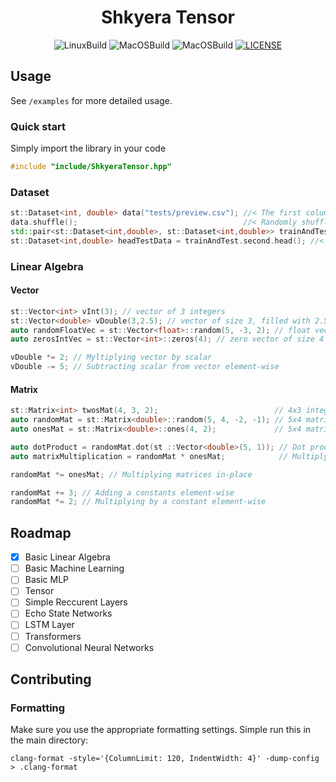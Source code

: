 <div align="center">
 
<h1>Shkyera Tensor</h1>

<div>

![LinuxBuild](https://github.com/fszewczyk/shkyera-tensor/actions/workflows/linux.yml/badge.svg) 
![MacOSBuild](https://github.com/fszewczyk/shkyera-tensor/actions/workflows/macos.yml/badge.svg) 
![MacOSBuild](https://github.com/fszewczyk/shkyera-tensor/actions/workflows/windows.yml/badge.svg) 
[![LICENSE](https://img.shields.io/badge/license-Beerware-yellow)](LICENSE) 

</div>

</div>

## Usage
See `/examples` for more detailed usage.

### Quick start
Simply import the library in your code
```cpp
#include "include/ShkyeraTensor.hpp"
```

### Dataset
```cpp
st::Dataset<int, double> data("tests/preview.csv"); //< The first column is assumed to be the labels
data.shuffle();                                     //< Randomly shuffles the data
std::pair<st::Dataset<int,double>, st::Dataset<int,double>> trainAndTest = data.splitIntoTrainAndTest(0.6); //< Divides dataset into train and test set, with 0.6 proportion
st::Dataset<int,double> headTestData = trainAndTest.second.head(); //< Gets first 5 rows of the Dataset
```

### Linear Algebra
#### Vector
```cpp
st::Vector<int> vInt(3); // vector of 3 integers
st::Vector<double> vDouble(3,2.5); // vector of size 3, filled with 2.5 doubles
auto randomFloatVec = st::Vector<float>::random(5, -3, 2); // float vector of size 5, filled with random values between -3 and 2
auto zerosIntVec = st::Vector<int>::zeros(4); // zero vector of size 4

vDouble *= 2; // Myltiplying vector by scalar
vDouble -= 5; // Subtracting scalar from vector element-wise
```

#### Matrix
```cpp
st::Matrix<int> twosMat(4, 3, 2);                          // 4x3 integer matrix filled with 2
auto randomMat = st::Matrix<double>::random(5, 4, -2, -1); // 5x4 matrix with random doubles between -2 and 1
auto onesMat = st::Matrix<double>::ones(4, 2);             // 5x4 matrix with random ones

auto dotProduct = randomMat.dot(st ::Vector<double>(5, 1)); // Dot product
auto matrixMultiplication = randomMat * onesMat;            // Multiplying matrices

randomMat *= onesMat; // Multiplying matrices in-place

randomMat += 3; // Adding a constants element-wise
randomMat *= 2; // Multiplying by a constant element-wise
```

## Roadmap
- [X] Basic Linear Algebra
- [ ] Basic Machine Learning
- [ ] Basic MLP
- [ ] Tensor
- [ ] Simple Reccurent Layers
- [ ] Echo State Networks
- [ ] LSTM Layer
- [ ] Transformers
- [ ] Convolutional Neural Networks

## Contributing
### Formatting
Make sure you use the appropriate formatting settings. Simple run this in the main directory:
```
clang-format -style='{ColumnLimit: 120, IndentWidth: 4}' -dump-config > .clang-format
```
